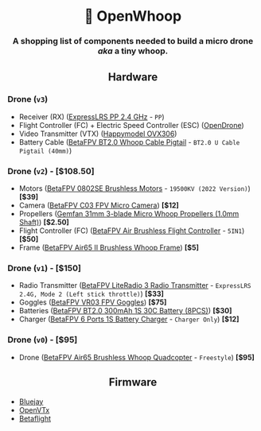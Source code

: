<div align="center">

# 🚁 OpenWhoop

### A shopping list of components needed to build a micro drone *aka* a tiny whoop.

</div>

<div align="center">

## Hardware

</div>

### Drone (``v3``)

- Receiver (RX) ([ExpressLRS PP 2.4 GHz](https://github.com/ExpressLRS/ExpressLRS-Hardware/tree/master/PCB/2400MHz/RX_PP) - ``PP``)  
- Flight Controller (FC) + Electric Speed Controller (ESC) ([OpenDrone](https://github.com/phonght32/OpenDrone_AIO_FC_F405_HW))  
- Video Transmitter (VTX) ([Happymodel OVX306](https://www.happymodel.cn/index.php/2022/02/25/happymodel-ovx306-openvtx-5-8g-48ch-400mw-vtx-replacement-of-whoop_vtx/))  
- Battery Cable ([BetaFPV BT2.0 Whoop Cable Pigtail](https://betafpv.com/products/bt2-0-1s-whoop-cable-pigtail?variant=40413174169734) - ``BT2.0 U Cable Pigtail (40mm)``)

<!--   - PCB: -->
<!--     - Layers: 2 -->
<!--     - PCB Thickness: 0.8mm -->
<!--     - Surface Finish: ENIG -->
<!--     - Via Covering: Tented -->
<!--     - Confirm Production file: Yes #TEMP -->
<!--     - Mark on PCB: Remove Mark #TEMP -->
<!--     - PCB Remark: This is a 10x10 mm 2.4 GHz RF board. Please ensure minimal trace edge burrs and precise alignment. #TEMP -->
<!--   - PCBA: -->
<!--     - Assembly Side: Bottom Side -->
<!--     - Confirm Parts Placement: Yes #TEMP -->
<!--     - Stencil Storage: Yes #TEMP -->
<!--     - Photo Confirmation: Yes #TEMP -->
<!--     - Board Cleaning: Yes #TEMP -->
<!--     - Bake Components: Yes (Bake all moisture-sensitive components according to their MSL classification prior to assembly.) #TEMP -->
<!--     - Depanel boards & edge rail before delivery: ??? #TEMP -->
<!--     - Nitrogen reflow soldering: Yes #TEMP -->
<!--     - PCBA remark: Verify placement and orientation of SX1280 and RF filter (2450FM07D0034T). Orientation is critical for RF performance. #TEMP -->
<!--   - Stencil: -->
<!--     - Nano-Coating: Yes #TEMP -->
<!--     - Polishing Process: Electropolishing #TEMP -->
<!--     - Confirm Production file: Yes #TEMP -->
<!--     - Engrave Text: PP_RX_SX1280_v1.0_ELRS -->
<!--     - Stencil Remark: Stencil for ELRS_RX_PP_v1.0. Fine-pitch accuracy required for SX1280 and RF filter. #TEMP -->

### Drone (``v2``) - [$108.50]  

- Motors ([BetaFPV 0802SE Brushless Motors](https://betafpv.com/collections/brushless-motors/products/0802se-22000kv-brushless-motors) - ``19500KV (2022 Version)``) **[$39]**  
- Camera ([BetaFPV C03 FPV Micro Camera](https://betafpv.com/collections/camera-vtx/products/c03-fpv-micro-camera)) **[$12]**  
- Propellers ([Gemfan 31mm 3-blade Micro Whoop Propellers (1.0mm Shaft)](https://betafpv.com/collections/31mm-propellers/products/31mm-3-blade-micro-whoop-propellers-1-0mm-shaft-1?variant=31459398058118)) **[$2.50]**  
- Flight Controller (FC) ([BetaFPV Air Brushless Flight Controller](https://betafpv.com/products/air-brushless-flight-controller?variant=41142912745606) - ``5IN1``) **[$50]**  
- Frame ([BetaFPV Air65 II Brushless Whoop Frame](https://betafpv.com/products/air65-ii-brushless-whoop-frame?variant=42083838984326)) **[$5]**  
<!-- - **OPTIONAL**: Antenna ([TrueRC Singularity 5.8](https://www.truerc.ca/shop/5-8ghz-2/transmitter/singularity-5-8) - ``RHCP, U.FL short 40mm``) -->  

### Drone (``v1``) - [$150]  

- Radio Transmitter ([BetaFPV LiteRadio 3 Radio Transmitter](https://betafpv.com/products/literadio-3-radio-transmitter) - ``ExpressLRS 2.4G, Mode 2 (Left stick throttle)``) **[$33]**  
- Goggles ([BetaFPV VR03 FPV Goggles](https://betafpv.com/products/vr03-fpv-goggles)) **[$75]**  
- Batteries ([BetaFPV BT2.0 300mAh 1S 30C Battery (8PCS)](https://betafpv.com/collections/batt-1s/products/bt2-0-300mah-1s-30c-battery-8pcs)) **[$30]**  
- Charger ([BetaFPV 6 Ports 1S Battery Charger](https://betafpv.com/products/bt2-0-ph2-0-1s-lipo-charger-adapter?variant=39395618586758) - ``Charger Only``) **[$12]**  

### Drone (``v0``) - [$95]  

- Drone ([BetaFPV Air65 Brushless Whoop Quadcopter](https://betafpv.com/products/air65-brushless-whoop-quadcopter?variant=41111519494278) - ``Freestyle``) **[$95]**  

<div align="center">

## Firmware

</div>

- [Bluejay](https://github.com/mathiasvr/bluejay)
- [OpenVTx](https://github.com/OpenVTx/OpenVTx)
- [Betaflight](https://github.com/betaflight/betaflight)
